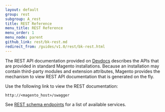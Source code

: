 ```yaml
---
layout: default
group: rest
subgroup: A_rest
title: REST Reference
menu_title: REST Reference
menu_order: 1
menu_node: parent
github_link: rest/bk-rest.md
redirect_from: /guides/v1.0/rest/bk-rest.html
---
```


The REST API documentation provided on [Devdocs](http://devdocs.magento.com) describes the APIs that are provided in standard Magento installations. Because an installation may contain third-party modules and extension attributes, Magento provides the mechanism to view REST API documentation that is generated on the fly.

Use the following link to view the REST documentation:

`http://<magento_host>/swagger`


See <a href="{{ site.gdeurl }}/rest/rest_endpoints.html">REST schema endpoints</a> for a list of available services.

